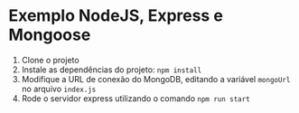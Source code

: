 # Exemplo NodeJS, Express e Mongoose

1. Clone o projeto
2. Instale as dependências do projeto: `npm install`
3. Modifique a URL de conexão do MongoDB, editando a variável `mongoUrl` no arquivo `index.js`
3. Rode o servidor express utilizando o comando `npm run start`